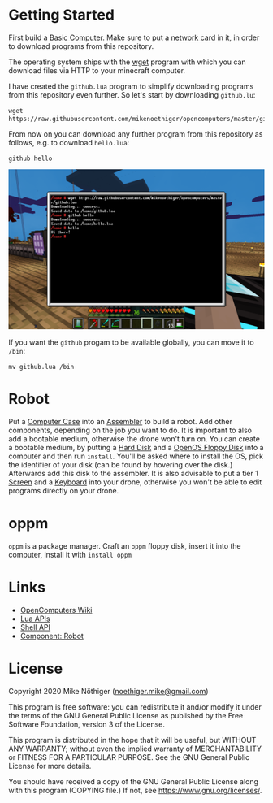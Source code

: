 Getting Started
===============

First build a [Basic Computer](https://ocdoc.cil.li/tutorial:oc1_basic_computer). Make sure to put a [network card](https://ocdoc.cil.li/item:network_card) in it, in order to download programs from this repository.

The operating system ships with the [wget](https://linux.die.net/man/1/wget) program with which you can download files via HTTP to your minecraft computer.

I have created the `github.lua` program to simplify downloading programs from this repository even further. So let's start by downloading `github.lu`:

```
wget https://raw.githubusercontent.com/mikenoethiger/opencomputers/master/github.lua
```

From now on you can download any further program from this repository as follows, e.g. to download `hello.lua`:

```
github hello
```

![github installation](github_installation.png)

If you want the `github` progam to be available globally, you can move it to `/bin`:

```
mv github.lua /bin
```

Robot
=====

Put a [Computer Case](https://ocdoc.cil.li/block:computer_case) into an [Assembler](https://ocdoc.cil.li/block:assembler) to build a robot. Add other components, depending on the job you want to do. It is important to also add a bootable medium, otherwise the drone won't turn on. You can create a bootable medium, by putting a [Hard Disk](https://ocdoc.cil.li/item:hard_disk_drive) and a [OpenOS Floppy Disk](https://ocdoc.cil.li/item:openos_floppy) into a computer and then run `install`. You'll be asked where to install the OS, pick the identifier of your disk (can be found by hovering over the disk.) Afterwards add this disk to the assembler. It is also advisable to put a tier 1 [Screen](https://ocdoc.cil.li/block:screen) and a [Keyboard](https://ocdoc.cil.li/block:keyboard) into your drone, otherwise you won't be able to edit programs directly on your drone.

oppm
====

`oppm` is a package manager. Craft an `oppm` floppy disk, insert it into the computer, install it with `install oppm`

Links
=====

* [OpenComputers Wiki](https://ocdoc.cil.li/)
* [Lua APIs](https://ocdoc.cil.li/api)
* [Shell API](https://ocdoc.cil.li/api:shell)
* [Component: Robot](https://ocdoc.cil.li/component:robot)

License
=======

Copyright 2020 Mike Nöthiger (noethiger.mike@gmail.com)

This program is free software: you can redistribute it and/or modify it under the terms of the GNU General Public License as published by the Free Software Foundation, version 3 of the License.

This program is distributed in the hope that it will be useful, but WITHOUT ANY WARRANTY; without even the implied warranty of MERCHANTABILITY or FITNESS FOR A PARTICULAR PURPOSE. See the GNU General Public License for more details.

You should have received a copy of the GNU General Public License along with this program (COPYING file.) If not, see https://www.gnu.org/licenses/.
